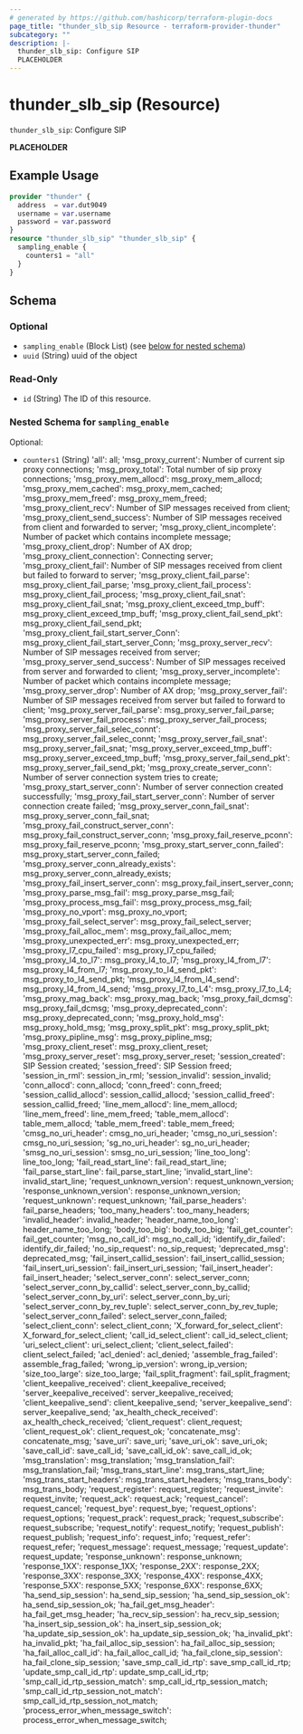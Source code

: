 ```yaml
---
# generated by https://github.com/hashicorp/terraform-plugin-docs
page_title: "thunder_slb_sip Resource - terraform-provider-thunder"
subcategory: ""
description: |-
  thunder_slb_sip: Configure SIP
  PLACEHOLDER
---
```


# thunder_slb_sip (Resource)

`thunder_slb_sip`: Configure SIP

__PLACEHOLDER__

## Example Usage

```terraform
provider "thunder" {
  address  = var.dut9049
  username = var.username
  password = var.password
}
resource "thunder_slb_sip" "thunder_slb_sip" {
  sampling_enable {
    counters1 = "all"
  }
}
```

<!-- schema generated by tfplugindocs -->
## Schema

### Optional

- `sampling_enable` (Block List) (see [below for nested schema](#nestedblock--sampling_enable))
- `uuid` (String) uuid of the object

### Read-Only

- `id` (String) The ID of this resource.

<a id="nestedblock--sampling_enable"></a>
### Nested Schema for `sampling_enable`

Optional:

- `counters1` (String) 'all': all; 'msg_proxy_current': Number of current sip proxy connections; 'msg_proxy_total': Total number of sip proxy connections; 'msg_proxy_mem_allocd': msg_proxy_mem_allocd; 'msg_proxy_mem_cached': msg_proxy_mem_cached; 'msg_proxy_mem_freed': msg_proxy_mem_freed; 'msg_proxy_client_recv': Number of SIP messages received from client; 'msg_proxy_client_send_success': Number of SIP messages received from client and forwarded to server; 'msg_proxy_client_incomplete': Number of packet which contains incomplete message; 'msg_proxy_client_drop': Number of AX drop; 'msg_proxy_client_connection': Connecting server; 'msg_proxy_client_fail': Number of SIP messages received from client but failed to forward to server; 'msg_proxy_client_fail_parse': msg_proxy_client_fail_parse; 'msg_proxy_client_fail_process': msg_proxy_client_fail_process; 'msg_proxy_client_fail_snat': msg_proxy_client_fail_snat; 'msg_proxy_client_exceed_tmp_buff': msg_proxy_client_exceed_tmp_buff; 'msg_proxy_client_fail_send_pkt': msg_proxy_client_fail_send_pkt; 'msg_proxy_client_fail_start_server_Conn': msg_proxy_client_fail_start_server_Conn; 'msg_proxy_server_recv': Number of SIP messages received from server; 'msg_proxy_server_send_success': Number of SIP messages received from server and forwarded to client; 'msg_proxy_server_incomplete': Number of packet which contains incomplete message; 'msg_proxy_server_drop': Number of AX drop; 'msg_proxy_server_fail': Number of SIP messages received from server but failed to forward to client; 'msg_proxy_server_fail_parse': msg_proxy_server_fail_parse; 'msg_proxy_server_fail_process': msg_proxy_server_fail_process; 'msg_proxy_server_fail_selec_connt': msg_proxy_server_fail_selec_connt; 'msg_proxy_server_fail_snat': msg_proxy_server_fail_snat; 'msg_proxy_server_exceed_tmp_buff': msg_proxy_server_exceed_tmp_buff; 'msg_proxy_server_fail_send_pkt': msg_proxy_server_fail_send_pkt; 'msg_proxy_create_server_conn': Number of server connection system tries to create; 'msg_proxy_start_server_conn': Number of server connection created successfully; 'msg_proxy_fail_start_server_conn': Number of server connection create failed; 'msg_proxy_server_conn_fail_snat': msg_proxy_server_conn_fail_snat; 'msg_proxy_fail_construct_server_conn': msg_proxy_fail_construct_server_conn; 'msg_proxy_fail_reserve_pconn': msg_proxy_fail_reserve_pconn; 'msg_proxy_start_server_conn_failed': msg_proxy_start_server_conn_failed; 'msg_proxy_server_conn_already_exists': msg_proxy_server_conn_already_exists; 'msg_proxy_fail_insert_server_conn': msg_proxy_fail_insert_server_conn; 'msg_proxy_parse_msg_fail': msg_proxy_parse_msg_fail; 'msg_proxy_process_msg_fail': msg_proxy_process_msg_fail; 'msg_proxy_no_vport': msg_proxy_no_vport; 'msg_proxy_fail_select_server': msg_proxy_fail_select_server; 'msg_proxy_fail_alloc_mem': msg_proxy_fail_alloc_mem; 'msg_proxy_unexpected_err': msg_proxy_unexpected_err; 'msg_proxy_l7_cpu_failed': msg_proxy_l7_cpu_failed; 'msg_proxy_l4_to_l7': msg_proxy_l4_to_l7; 'msg_proxy_l4_from_l7': msg_proxy_l4_from_l7; 'msg_proxy_to_l4_send_pkt': msg_proxy_to_l4_send_pkt; 'msg_proxy_l4_from_l4_send': msg_proxy_l4_from_l4_send; 'msg_proxy_l7_to_L4': msg_proxy_l7_to_L4; 'msg_proxy_mag_back': msg_proxy_mag_back; 'msg_proxy_fail_dcmsg': msg_proxy_fail_dcmsg; 'msg_proxy_deprecated_conn': msg_proxy_deprecated_conn; 'msg_proxy_hold_msg': msg_proxy_hold_msg; 'msg_proxy_split_pkt': msg_proxy_split_pkt; 'msg_proxy_pipline_msg': msg_proxy_pipline_msg; 'msg_proxy_client_reset': msg_proxy_client_reset; 'msg_proxy_server_reset': msg_proxy_server_reset; 'session_created': SIP Session created; 'session_freed': SIP Session freed; 'session_in_rml': session_in_rml; 'session_invalid': session_invalid; 'conn_allocd': conn_allocd; 'conn_freed': conn_freed; 'session_callid_allocd': session_callid_allocd; 'session_callid_freed': session_callid_freed; 'line_mem_allocd': line_mem_allocd; 'line_mem_freed': line_mem_freed; 'table_mem_allocd': table_mem_allocd; 'table_mem_freed': table_mem_freed; 'cmsg_no_uri_header': cmsg_no_uri_header; 'cmsg_no_uri_session': cmsg_no_uri_session; 'sg_no_uri_header': sg_no_uri_header; 'smsg_no_uri_session': smsg_no_uri_session; 'line_too_long': line_too_long; 'fail_read_start_line': fail_read_start_line; 'fail_parse_start_line': fail_parse_start_line; 'invalid_start_line': invalid_start_line; 'request_unknown_version': request_unknown_version; 'response_unknown_version': response_unknown_version; 'request_unknown': request_unknown; 'fail_parse_headers': fail_parse_headers; 'too_many_headers': too_many_headers; 'invalid_header': invalid_header; 'header_name_too_long': header_name_too_long; 'body_too_big': body_too_big; 'fail_get_counter': fail_get_counter; 'msg_no_call_id': msg_no_call_id; 'identify_dir_failed': identify_dir_failed; 'no_sip_request': no_sip_request; 'deprecated_msg': deprecated_msg; 'fail_insert_callid_session': fail_insert_callid_session; 'fail_insert_uri_session': fail_insert_uri_session; 'fail_insert_header': fail_insert_header; 'select_server_conn': select_server_conn; 'select_server_conn_by_callid': select_server_conn_by_callid; 'select_server_conn_by_uri': select_server_conn_by_uri; 'select_server_conn_by_rev_tuple': select_server_conn_by_rev_tuple; 'select_server_conn_failed': select_server_conn_failed; 'select_client_conn': select_client_conn; 'X_forward_for_select_client': X_forward_for_select_client; 'call_id_select_client': call_id_select_client; 'uri_select_client': uri_select_client; 'client_select_failed': client_select_failed; 'acl_denied': acl_denied; 'assemble_frag_failed': assemble_frag_failed; 'wrong_ip_version': wrong_ip_version; 'size_too_large': size_too_large; 'fail_split_fragment': fail_split_fragment; 'client_keepalive_received': client_keepalive_received; 'server_keepalive_received': server_keepalive_received; 'client_keepalive_send': client_keepalive_send; 'server_keepalive_send': server_keepalive_send; 'ax_health_check_received': ax_health_check_received; 'client_request': client_request; 'client_request_ok': client_request_ok; 'concatenate_msg': concatenate_msg; 'save_uri': save_uri; 'save_uri_ok': save_uri_ok; 'save_call_id': save_call_id; 'save_call_id_ok': save_call_id_ok; 'msg_translation': msg_translation; 'msg_translation_fail': msg_translation_fail; 'msg_trans_start_line': msg_trans_start_line; 'msg_trans_start_headers': msg_trans_start_headers; 'msg_trans_body': msg_trans_body; 'request_register': request_register; 'request_invite': request_invite; 'request_ack': request_ack; 'request_cancel': request_cancel; 'request_bye': request_bye; 'request_options': request_options; 'request_prack': request_prack; 'request_subscribe': request_subscribe; 'request_notify': request_notify; 'request_publish': request_publish; 'request_info': request_info; 'request_refer': request_refer; 'request_message': request_message; 'request_update': request_update; 'response_unknown': response_unknown; 'response_1XX': response_1XX; 'response_2XX': response_2XX; 'response_3XX': response_3XX; 'response_4XX': response_4XX; 'response_5XX': response_5XX; 'response_6XX': response_6XX; 'ha_send_sip_session': ha_send_sip_session; 'ha_send_sip_session_ok': ha_send_sip_session_ok; 'ha_fail_get_msg_header': ha_fail_get_msg_header; 'ha_recv_sip_session': ha_recv_sip_session; 'ha_insert_sip_session_ok': ha_insert_sip_session_ok; 'ha_update_sip_session_ok': ha_update_sip_session_ok; 'ha_invalid_pkt': ha_invalid_pkt; 'ha_fail_alloc_sip_session': ha_fail_alloc_sip_session; 'ha_fail_alloc_call_id': ha_fail_alloc_call_id; 'ha_fail_clone_sip_session': ha_fail_clone_sip_session; 'save_smp_call_id_rtp': save_smp_call_id_rtp; 'update_smp_call_id_rtp': update_smp_call_id_rtp; 'smp_call_id_rtp_session_match': smp_call_id_rtp_session_match; 'smp_call_id_rtp_session_not_match': smp_call_id_rtp_session_not_match; 'process_error_when_message_switch': process_error_when_message_switch;



